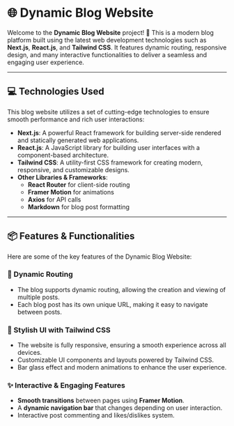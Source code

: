 # 🌐 Dynamic Blog Website

Welcome to the **Dynamic Blog Website** project! 🚀 This is a modern blog platform built using the latest web development technologies such as **Next.js**, **React.js**, and **Tailwind CSS**. It features dynamic routing, responsive design, and many interactive functionalities to deliver a seamless and engaging user experience. 

---

## 💻 Technologies Used

This blog website utilizes a set of cutting-edge technologies to ensure smooth performance and rich user interactions:

- **Next.js**: A powerful React framework for building server-side rendered and statically generated web applications.
- **React.js**: A JavaScript library for building user interfaces with a component-based architecture.
- **Tailwind CSS**: A utility-first CSS framework for creating modern, responsive, and customizable designs.
- **Other Libraries & Frameworks**:
  - **React Router** for client-side routing
  - **Framer Motion** for animations
  - **Axios** for API calls
  - **Markdown** for blog post formatting

---

## 📦 Features & Functionalities

Here are some of the key features of the Dynamic Blog Website:

### 🔄 Dynamic Routing

- The blog supports dynamic routing, allowing the creation and viewing of multiple posts.
- Each blog post has its own unique URL, making it easy to navigate between posts.

### 🎨 Stylish UI with Tailwind CSS

- The website is fully responsive, ensuring a smooth experience across all devices.
- Customizable UI components and layouts powered by Tailwind CSS.
- Bar glass effect and modern animations to enhance the user experience.

### ✨ Interactive & Engaging Features

- **Smooth transitions** between pages using **Framer Motion**.
- A **dynamic navigation bar** that changes depending on user interaction.
- Interactive post commenting and likes/dislikes system.